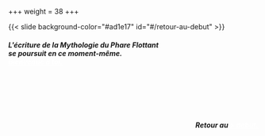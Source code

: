 +++
weight = 38
+++


{{< slide background-color="#ad1e17" id="#/retour-au-debut" >}}

<h5 style="text-align:left;">   L'écriture de la Mythologie du Phare Flottant <br>se poursuit en ce moment-même. <a href="https://blog.association-tedua.fr" target="_blank" style="color:white;"> <br><u>Bienvenue à toi. </a> </u></h5><br><br><br><br>
<h5 style="text-align:right;">   Retour au <a href="#/" style="color:white;">> <u>début.</u> </a> </h5>
